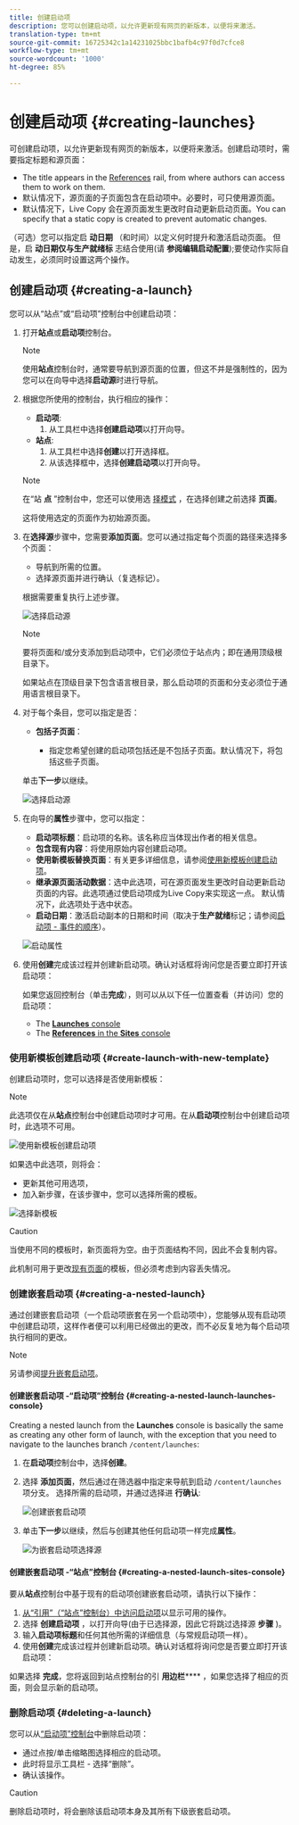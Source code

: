 ```yaml
---
title: 创建启动项
description: 您可以创建启动项，以允许更新现有网页的新版本，以便将来激活。
translation-type: tm+mt
source-git-commit: 16725342c1a14231025bbc1bafb4c97f0d7cfce8
workflow-type: tm+mt
source-wordcount: '1000'
ht-degree: 85%

---
```



# 创建启动项 {#creating-launches}

可创建启动项，以允许更新现有网页的新版本，以便将来激活。创建启动项时，需要指定标题和源页面：

* The title appears in the [References](/help/sites-cloud/authoring/fundamentals/environment-tools.md#references) rail, from where authors can access them to work on them.
* 默认情况下，源页面的子页面包含在启动项中。必要时，可只使用源页面。
* 默认情况下，Live Copy 会在源页面发生更改时自动更新启动页面。You can specify that a static copy is created to prevent automatic changes. <!--By default, [Live Copy](/help/sites-administering/msm.md) automatically updates the launch pages as the source pages change. You can specify that a static copy is created to prevent automatic changes.-->

（可选）您可以指定启 **动日期** （和时间）以定义何时提升和激活启动页面。 但是，启 **动日期仅与生产就绪标** 志结合使用(请 **参阅编辑启动配置**[](/help/sites-cloud/authoring/launches/editing.md#editing-a-launch-configuration));要使动作实际自动发生，必须同时设置这两个操作。

## 创建启动项 {#creating-a-launch}

您可以从“站点”或“启动项”控制台中创建启动项：

1. 打开&#x200B;**站点**&#x200B;或&#x200B;**启动项**&#x200B;控制台。

   >[!NOTE]
   >
   >使用&#x200B;**站点**&#x200B;控制台时，通常要导航到源页面的位置，但这不并是强制性的，因为您可以在向导中选择&#x200B;**启动源**&#x200B;时进行导航。

1. 根据您所使用的控制台，执行相应的操作：
   * **启动项**:
      1. 从工具栏中选择&#x200B;**创建启动项**&#x200B;以打开向导。
   * **站点**:
      1. 从工具栏中选择&#x200B;**创建**&#x200B;以打开选择框。
      1. 从该选择框中，选择&#x200B;**创建启动项**&#x200B;以打开向导。

   >[!NOTE]
   >
   >在“站 **点** ”控制台中，您还可以使用选 [择模式](/help/sites-cloud/authoring/getting-started/basic-handling.md#viewing-and-selecting-resources) ，在选择创建之前选择 **页面**。
   >
   >这将使用选定的页面作为初始源页面。

1. 在&#x200B;**选择源**&#x200B;步骤中，您需要&#x200B;**添加页面**。您可以通过指定每个页面的路径来选择多个页面：
   * 导航到所需的位置。
   * 选择源页面并进行确认（复选标记）。

   根据需要重复执行上述步骤。

   ![选择启动源](/help/sites-cloud/authoring/assets/launches-select-source.png)

   >[!NOTE]
   >
   >要将页面和/或分支添加到启动项中，它们必须位于站点内；即在通用顶级根目录下。
   >
   >如果站点在顶级目录下包含语言根目录，那么启动项的页面和分支必须位于通用语言根目录下。

1. 对于每个条目，您可以指定是否：

   * **包括子页面**：

      * 指定您希望创建的启动项包括还是不包括子页面。默认情况下，将包括这些子页面。

   单击&#x200B;**下一步**&#x200B;以继续。

   ![选择启动源](/help/sites-cloud/authoring/assets/launches-select-source-2.png)

1. 在向导的&#x200B;**属性**&#x200B;步骤中，您可以指定：

   * **启动项标题**：启动项的名称。该名称应当体现出作者的相关信息。
   * **包含现有内容**：将使用原始内容创建启动项。
   * **使用新模板替换页面**：有关更多详细信息，请参阅[使用新模板创建启动项](#create-launch-with-new-template)。
   * **继承源页面活动数据**：选中此选项，可在源页面发生更改时自动更新启动页面的内容。此选项通过使启动项成为Live Copy来实现这一点。 默认情况下，此选项处于选中状态。<!--Select this option to automatically update the content of launch pages when the source pages change. This option achieves this by making the launch a [live copy](/help/sites-administering/msm.md). By default, this option is selected.-->
   * **启动日期**：激活启动副本的日期和时间（取决于&#x200B;**生产就绪**&#x200B;标记；请参阅[启动项 - 事件的顺序](/help/sites-cloud/authoring/launches/overview.md#launches-the-order-of-events)）。

   ![启动属性](/help/sites-cloud/authoring/assets/launches-properties.png)

1. 使用&#x200B;**创建**&#x200B;完成该过程并创建新启动项。确认对话框将询问您是否要立即打开该启动项：

   如果您返回控制台（单击&#x200B;**完成**），则可以从以下任一位置查看（并访问）您的启动项：

   * The [**Launches** console](/help/sites-cloud/authoring/launches/overview.md#the-launches-console)
   * The [**References** in the **Sites** console](/help/sites-cloud/authoring/launches/overview.md#launches-in-references-sites-console)

### 使用新模板创建启动项 {#create-launch-with-new-template}

创建启动项时，您可以选择是否使用新模板：

>[!NOTE]
>
>此选项仅在从&#x200B;**站点**&#x200B;控制台中创建启动项时才可用。在从&#x200B;**启动项**&#x200B;控制台中创建启动项时，此选项不可用。

![使用新模板创建启动项](/help/sites-cloud/authoring/assets/launches-create-new-template.png)

如果选中此选项，则将会：

* 更新其他可用选项，
* 加入新步骤，在该步骤中，您可以选择所需的模板。

![选择新模板](/help/sites-cloud/authoring/assets/launches-select-template.png)

>[!CAUTION]
>
>当使用不同的模板时，新页面将为空。由于页面结构不同，因此不会复制内容。
>
>此机制可用于更改[现有页面](/help/sites-cloud/authoring/fundamentals/organizing-pages.md#creating-a-new-page)的模板，但必须考虑到内容丢失情况。

### 创建嵌套启动项 {#creating-a-nested-launch}

通过创建嵌套启动项（一个启动项嵌套在另一个启动项中），您能够从现有启动项中创建启动项，这样作者便可以利用已经做出的更改，而不必反复地为每个启动项执行相同的更改。

>[!NOTE]
>
>另请参阅[提升嵌套启动项](/help/sites-cloud/authoring/launches/promoting.md#promoting-a-nested-launch)。

#### 创建嵌套启动项 -“启动项”控制台 {#creating-a-nested-launch-launches-console}

Creating a nested launch from the **Launches** console is basically the same as creating any other form of launch, with the exception that you need to navigate to the launches branch `/content/launches`:

1. 在&#x200B;**启动项**&#x200B;控制台中，选择&#x200B;**创建**。
1. 选择 **添加页面**，然后通过在筛选器中指定来导航到启动 `/content/launches` 项分支。 选择所需的启动项，并通过选择进 **行确认**:

   ![创建嵌套启动项](/help/sites-cloud/authoring/assets/launches-create-nested.png)

1. 单击&#x200B;**下一步**&#x200B;以继续，然后与创建其他任何启动项一样完成&#x200B;**属性**。

   ![为嵌套启动项选择源](/help/sites-cloud/authoring/assets/launches-create-nested-select.png)

#### 创建嵌套启动项 -“站点”控制台 {#creating-a-nested-launch-sites-console}

要从&#x200B;**站点**&#x200B;控制台中基于现有的启动项创建嵌套启动项，请执行以下操作：

1. [从“引用”（“站点”控制台）中访问启动项](/help/sites-cloud/authoring/launches/overview.md#launches-in-references-sites-console)以显示可用的操作。
1. 选择 **创建启动项** ，以打开向导(由于已选择源，因此它将跳过选择源 **步骤** )。
1. 输入&#x200B;**启动项标题**&#x200B;和任何其他所需的详细信息（与常规启动项一样）。
1. 使用&#x200B;**创建**&#x200B;完成该过程并创建新启动项。确认对话框将询问您是否要立即打开该启动项：

如果选择 **完成**，您将返回到站点控制台的引 **用边栏****** ，如果您选择了相应的页面，则会显示新的启动项。

### 删除启动项 {#deleting-a-launch}

您可以从[“启动项”控制台](/help/sites-cloud/authoring/launches/overview.md#the-launches-console)中删除启动项：

* 通过点按/单击缩略图选择相应的启动项。
* 此时将显示工具栏 - 选择“删除”。
* 确认该操作。

>[!CAUTION]
>
>删除启动项时，将会删除该启动项本身及其所有下级嵌套启动项。
